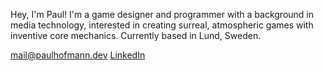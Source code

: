 ---
---
Hey, I'm Paul! I'm a game designer and programmer with a background in media technology, interested in creating surreal, atmospheric games with inventive core mechanics. Currently based in Lund, Sweden.

[mail@paulhofmann.dev](mailto:mail@paulhofmann.dev)
[LinkedIn](https://www.linkedin.com/in/paul-markus-hofmann/)
